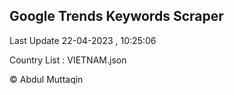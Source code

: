 

## Google Trends Keywords Scraper 
 
Last Update 22-04-2023 , 10:25:06

Country List :
VIETNAM.json



© Abdul Muttaqin 
